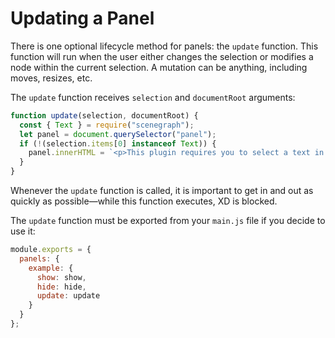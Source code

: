 # Updating a Panel

There is one optional lifecycle method for panels: the `update` function. This function will run when the user either changes the selection or modifies a node within the current selection. A mutation can be anything, including moves, resizes, etc.

The `update` function receives `selection` and `documentRoot` arguments:

```js
function update(selection, documentRoot) {
  const { Text } = require("scenegraph");
  let panel = document.querySelector("panel");
  if (!(selection.items[0] instanceof Text)) {
    panel.innerHTML = `<p>This plugin requires you to select a text in the document. Please select a text.</p>`;
  }
}
```

Whenever the `update` function is called, it is important to get in and out as quickly as possible—while this function executes, XD is blocked.

The `update` function must be exported from your `main.js` file if you decide to use it:

```js
module.exports = {
  panels: {
    example: {
      show: show,
      hide: hide,
      update: update
    }
  }
};
```
